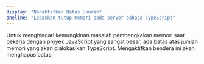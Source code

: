 ```yaml
---
display: "Nonaktifkan Batas Ukuran"
oneline: "Lepaskan tutup memori pada server bahasa TypeScript"
---
```


Untuk menghindari kemungkinan masalah pembengkakan memori saat bekerja dengan proyek JavaScript yang sangat besar, ada batas atas jumlah memori yang akan dialokasikan TypeScript. Mengaktifkan bendera ini akan menghapus batas.
